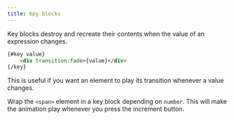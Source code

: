 ```yaml
---
title: Key blocks
---
```


Key blocks destroy and recreate their contents when the value of an expression changes.

```html
{#key value}
	<div transition:fade>{value}</div>
{/key}
```

This is useful if you want an element to play its transition whenever a value changes.

Wrap the `<span>` element in a key block depending on `number`. This will make the
animation play whenever you press the increment button.
